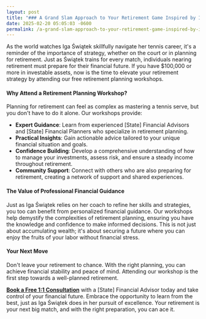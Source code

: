 ```yaml
---
layout: post
title: "### A Grand Slam Approach to Your Retirement Game Inspired by Iga Świątek"
date: 2025-02-20 05:05:03 -0600
permalink: /a-grand-slam-approach-to-your-retirement-game-inspired-by-iga-witek/
---
```



As the world watches Iga Świątek skillfully navigate her tennis career, it's a reminder of the importance of strategy, whether on the court or in planning for retirement. Just as Świątek trains for every match, individuals nearing retirement must prepare for their financial future. If you have $100,000 or more in investable assets, now is the time to elevate your retirement strategy by attending our free retirement planning workshops.

#### Why Attend a Retirement Planning Workshop?

Planning for retirement can feel as complex as mastering a tennis serve, but you don't have to do it alone. Our workshops provide:

- **Expert Guidance**: Learn from experienced [State] Financial Advisors and [State] Financial Planners who specialize in retirement planning.
- **Practical Insights**: Gain actionable advice tailored to your unique financial situation and goals.
- **Confidence Building**: Develop a comprehensive understanding of how to manage your investments, assess risk, and ensure a steady income throughout retirement.
- **Community Support**: Connect with others who are also preparing for retirement, creating a network of support and shared experiences.

#### The Value of Professional Financial Guidance

Just as Iga Świątek relies on her coach to refine her skills and strategies, you too can benefit from personalized financial guidance. Our workshops help demystify the complexities of retirement planning, ensuring you have the knowledge and confidence to make informed decisions. This is not just about accumulating wealth; it's about securing a future where you can enjoy the fruits of your labor without financial stress.

#### Your Next Move

Don't leave your retirement to chance. With the right planning, you can achieve financial stability and peace of mind. Attending our workshop is the first step towards a well-planned retirement. 

**[Book a Free 1:1 Consultation](https://workshopsforretirement.com)** with a [State] Financial Advisor today and take control of your financial future. Embrace the opportunity to learn from the best, just as Iga Świątek does in her pursuit of excellence. Your retirement is your next big match, and with the right preparation, you can ace it.